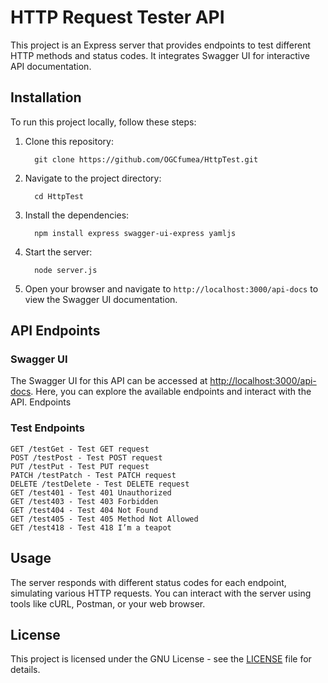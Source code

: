 # HTTP Request Tester API

This project is an Express server that provides endpoints to test different HTTP methods and status codes. It integrates Swagger UI for interactive API documentation.

## Installation

To run this project locally, follow these steps:

1. Clone this repository:

         git clone https://github.com/OGCfumea/HttpTest.git

2. Navigate to the project directory:

         cd HttpTest

3. Install the dependencies:

         npm install express swagger-ui-express yamljs

4. Start the server:

         node server.js

5. Open your browser and navigate to `http://localhost:3000/api-docs` to view the Swagger UI documentation.

## API Endpoints

### Swagger UI

The Swagger UI for this API can be accessed at <http://localhost:3000/api-docs>. Here, you can explore the available endpoints and interact with the API.
Endpoints

### Test Endpoints

    GET /testGet - Test GET request
    POST /testPost - Test POST request
    PUT /testPut - Test PUT request
    PATCH /testPatch - Test PATCH request
    DELETE /testDelete - Test DELETE request
    GET /test401 - Test 401 Unauthorized
    GET /test403 - Test 403 Forbidden
    GET /test404 - Test 404 Not Found
    GET /test405 - Test 405 Method Not Allowed
    GET /test418 - Test 418 I’m a teapot

## Usage

The server responds with different status codes for each endpoint, simulating various HTTP requests. You can interact with the server using tools like cURL, Postman, or your web browser.

## License

This project is licensed under the GNU License - see the [LICENSE](LICENSE) file for details.
